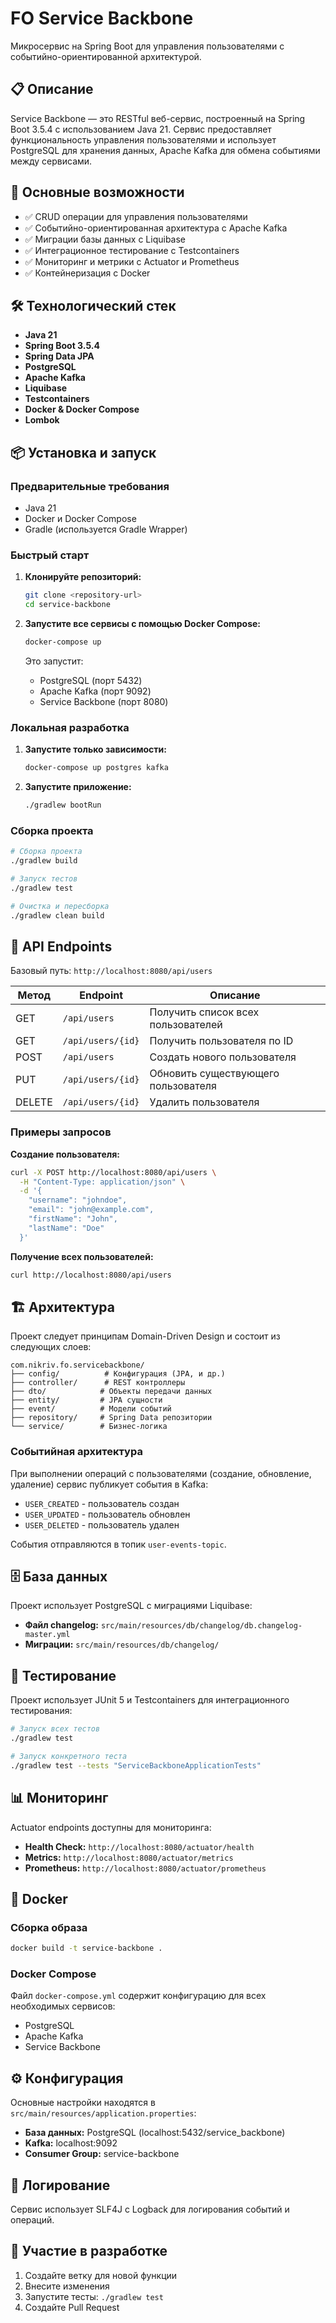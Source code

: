 # FO Service Backbone

Микросервис на Spring Boot для управления пользователями с событийно-ориентированной архитектурой.

## 📋 Описание

Service Backbone — это RESTful веб-сервис, построенный на Spring Boot 3.5.4 с использованием Java 21. Сервис предоставляет функциональность управления пользователями и использует PostgreSQL для хранения данных, Apache Kafka для обмена событиями между сервисами.

## 🚀 Основные возможности

- ✅ CRUD операции для управления пользователями
- ✅ Событийно-ориентированная архитектура с Apache Kafka
- ✅ Миграции базы данных с Liquibase
- ✅ Интеграционное тестирование с Testcontainers
- ✅ Мониторинг и метрики с Actuator и Prometheus
- ✅ Контейнеризация с Docker

## 🛠 Технологический стек

- **Java 21**
- **Spring Boot 3.5.4**
- **Spring Data JPA**
- **PostgreSQL**
- **Apache Kafka**
- **Liquibase**
- **Testcontainers**
- **Docker & Docker Compose**
- **Lombok**

## 📦 Установка и запуск

### Предварительные требования

- Java 21
- Docker и Docker Compose
- Gradle (используется Gradle Wrapper)

### Быстрый старт

1. **Клонируйте репозиторий:**
   ```bash
   git clone <repository-url>
   cd service-backbone
   ```

2. **Запустите все сервисы с помощью Docker Compose:**
   ```bash
   docker-compose up
   ```

   Это запустит:
   - PostgreSQL (порт 5432)
   - Apache Kafka (порт 9092)
   - Service Backbone (порт 8080)

### Локальная разработка

1. **Запустите только зависимости:**
   ```bash
   docker-compose up postgres kafka
   ```

2. **Запустите приложение:**
   ```bash
   ./gradlew bootRun
   ```

### Сборка проекта

```bash
# Сборка проекта
./gradlew build

# Запуск тестов
./gradlew test

# Очистка и пересборка
./gradlew clean build
```

## 🔧 API Endpoints

Базовый путь: `http://localhost:8080/api/users`

| Метод | Endpoint | Описание |
|-------|----------|----------|
| GET | `/api/users` | Получить список всех пользователей |
| GET | `/api/users/{id}` | Получить пользователя по ID |
| POST | `/api/users` | Создать нового пользователя |
| PUT | `/api/users/{id}` | Обновить существующего пользователя |
| DELETE | `/api/users/{id}` | Удалить пользователя |

### Примеры запросов

**Создание пользователя:**
```bash
curl -X POST http://localhost:8080/api/users \
  -H "Content-Type: application/json" \
  -d '{
    "username": "johndoe",
    "email": "john@example.com",
    "firstName": "John",
    "lastName": "Doe"
  }'
```

**Получение всех пользователей:**
```bash
curl http://localhost:8080/api/users
```

## 🏗 Архитектура

Проект следует принципам Domain-Driven Design и состоит из следующих слоев:

```
com.nikriv.fo.servicebackbone/
├── config/          # Конфигурация (JPA, и др.)
├── controller/      # REST контроллеры
├── dto/            # Объекты передачи данных
├── entity/         # JPA сущности
├── event/          # Модели событий
├── repository/     # Spring Data репозитории
└── service/        # Бизнес-логика
```

### Событийная архитектура

При выполнении операций с пользователями (создание, обновление, удаление) сервис публикует события в Kafka:

- `USER_CREATED` - пользователь создан
- `USER_UPDATED` - пользователь обновлен
- `USER_DELETED` - пользователь удален

События отправляются в топик `user-events-topic`.

## 🗄 База данных

Проект использует PostgreSQL с миграциями Liquibase:

- **Файл changelog:** `src/main/resources/db/changelog/db.changelog-master.yml`
- **Миграции:** `src/main/resources/db/changelog/`

## 🧪 Тестирование

Проект использует JUnit 5 и Testcontainers для интеграционного тестирования:

```bash
# Запуск всех тестов
./gradlew test

# Запуск конкретного теста
./gradlew test --tests "ServiceBackboneApplicationTests"
```

## 📊 Мониторинг

Actuator endpoints доступны для мониторинга:

- **Health Check:** `http://localhost:8080/actuator/health`
- **Metrics:** `http://localhost:8080/actuator/metrics`
- **Prometheus:** `http://localhost:8080/actuator/prometheus`

## 🐳 Docker

### Сборка образа
```bash
docker build -t service-backbone .
```

### Docker Compose
Файл `docker-compose.yml` содержит конфигурацию для всех необходимых сервисов:
- PostgreSQL
- Apache Kafka
- Service Backbone

## ⚙️ Конфигурация

Основные настройки находятся в `src/main/resources/application.properties`:

- **База данных:** PostgreSQL (localhost:5432/service_backbone)
- **Kafka:** localhost:9092
- **Consumer Group:** service-backbone

## 📝 Логирование

Сервис использует SLF4J с Logback для логирования событий и операций.

## 🤝 Участие в разработке

1. Создайте ветку для новой функции
2. Внесите изменения
3. Запустите тесты: `./gradlew test`
4. Создайте Pull Request
